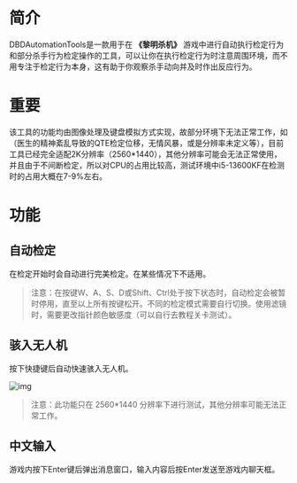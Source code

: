 # 简介
DBDAutomationTools是一款用于在 **《黎明杀机》** 游戏中进行自动执行检定行为和部分杀手行为检定操作的工具，可以让你在执行检定行为时注意周围环境，而不用专注于检定行为本身，这有助于你观察杀手动向并及时作出反应行为。


# 重要
该工具的功能均由图像处理及键盘模拟方式实现，故部分环境下无法正常工作，如（医生的精神紊乱导致的QTE检定位移，无情风暴，或是分辨率未定义等），目前工具已经完全适配2K分辨率（2560*1440），其他分辨率可能会无法正常使用，并且由于不间断检定，所以对CPU的占用比较高，测试环境中i5-13600KF在检测时的占用大概在7-9%左右。

# 功能

## 自动检定
在检定开始时会自动进行完美检定。在某些情况下不适用。
> 注意：在按键W、A、S、D或Shift、Ctrl处于按下状态时，自动检定会被暂时停用，直至以上所有按键松开。不同的检定模式需要自行切换。使用滤镜时，需要更改指针颜色敏感度（可以自行去教程关卡测试）。

## 骇入无人机
按下快捷键后自动快速骇入无人机。

![img](https://github.com/user-attachments/assets/b0e614d3-ed61-4f3c-a62e-63b2b61b76ca)
> 注意：此功能只在 2560*1440 分辨率下进行测试，其他分辨率可能无法正常工作。

## 中文输入
游戏内按下Enter键后弹出消息窗口，输入内容后按Enter发送至游戏内聊天框。
